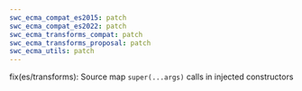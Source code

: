 ```yaml
---
swc_ecma_compat_es2015: patch
swc_ecma_compat_es2022: patch
swc_ecma_transforms_compat: patch
swc_ecma_transforms_proposal: patch
swc_ecma_utils: patch
---
```


fix(es/transforms): Source map `super(...args)` calls in injected constructors
